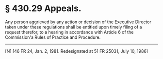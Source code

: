 # § 430.29   Appeals.

Any person aggrieved by any action or decision of the Executive Director taken under these regulations shall be entitled upon timely filing of a request therefor, to a hearing in accordance with Article 6 of the Commission'a Rules of Practice and Procedure.



---

[N] [46 FR 24, Jan. 2, 1981. Redesignated at 51 FR 25031, July 10, 1986]




